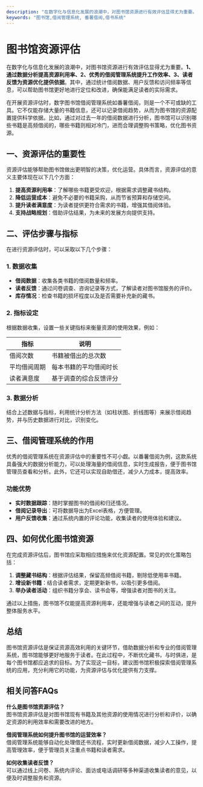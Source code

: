 ```yaml
---
description: "在数字化与信息化发展的浪潮中，对图书馆资源进行有效评估显得尤为重要。**1、通过数据分析提高资源利用率、2、优秀的借阅管理系统提升工作效率、3、读者反馈为资源优化提供依据**。其中，通过统计借阅数据、用户反馈和访问频率等信息，可以帮助图书馆更好地进行定位和改进，确保能满足读者的实际需求。"
keywords: "图书馆,借阅管理系统, 番薯借阅,借书系统"
---
```

# 图书馆资源评估

在数字化与信息化发展的浪潮中，对图书馆资源进行有效评估显得尤为重要。**1、通过数据分析提高资源利用率、2、优秀的借阅管理系统提升工作效率、3、读者反馈为资源优化提供依据**。其中，通过统计借阅数据、用户反馈和访问频率等信息，可以帮助图书馆更好地进行定位和改进，确保能满足读者的实际需求。

在开展资源评估时，数字图书馆借阅管理系统如番薯借阅，则是一个不可或缺的工具。它不仅能存储大量的书籍信息，还可以记录借阅趋势，从而为图书馆的资源配置提供科学依据。比如，通过对过去一年的借阅数据进行分析，图书馆可以识别哪些书籍是高频借阅的，哪些书籍则相对冷门，进而合理调整购书策略，优化图书资源。

## **一、资源评估的重要性**

资源评估能够帮助图书馆做出更明智的决策，优化运营。具体而言，资源评估的意义主要体现在以下几个方面：

1. **提高资源利用率**：了解哪些书籍更受欢迎，根据需求调整藏书结构。
2. **降低运营成本**：避免不必要的书籍采购，从而节省预算和存储空间。
3. **提升读者满意度**：为读者提供更符合需求的书籍，增强其借阅体验。
4. **支持战略规划**：借助评估结果，为未来的发展方向提供支持。

## **二、评估步骤与指标**

在进行资源评估时，可以采取以下几个步骤：

### 1. 数据收集

- **借阅数据**：收集各类书籍的借阅数量和频率。
- **读者反馈**：通过问卷调查、咨询记录等方式，了解读者对图书馆服务的评价。
- **库存情况**：检查书籍的损坏程度以及是否需要补充新的藏书。

### 2. 指标设定

根据数据收集，设置一些关键指标来衡量资源的使用效果，例如：

| 指标           | 说明                         |
|----------------|------------------------------|
| 借阅次数       | 书籍被借出的总次数           |
| 平均借阅周期   | 每本书籍的平均借阅时长       |
| 读者满意度     | 基于调查的综合反馈评分       |

### 3. 数据分析

结合上述数据与指标，利用统计分析方法（如柱状图、折线图等）来展示借阅趋势，并与历史数据进行对比，识别变化。

## **三、借阅管理系统的作用**

优秀的借阅管理系统在资源评估中的重要性不可小觑。以番薯借阅为例，这款系统具备强大的数据分析能力，可以处理海量的借阅信息，实时生成报告，便于图书馆管理员查看和分析。此外，它还可以实现自助借还，减少人力成本，提高效率。

### 功能优势

- **实时数据跟踪**：随时掌握图书的借阅和归还情况。
- **借阅记录导出**：可将数据导出为Excel表格，方便管理。
- **用户反馈收集**：通过系统内置的评论功能，收集读者的使用体验和建议。

## **四、如何优化图书馆资源**

在完成资源评估后，图书馆应采取相应措施来优化资源配置。常见的优化策略包括：

1. **调整藏书结构**：根据评估结果，保留高频借阅书籍，剔除低使用率书籍。
2. **增设新书籍**：结合读者需求，定期更新新书，以吸引更多借阅。
3. **举办读者活动**：组织书籍分享会、读书会等，增强读者对图书的关注。

通过以上措施，图书馆不仅能提高资源利用率，还能增强与读者之间的互动，提升整体服务水平。

## 总结

图书馆资源评估是保证资源高效利用的关键环节，借助数据分析和专业的借阅管理系统，图书馆能够更好地服务于读者。在此过程中，不断优化藏书，与时俱进，是每个图书馆都应追求的目标。为了实现这一目标，建议图书馆积极探索借阅管理系统的应用，充分利用它的功能，为资源评估与优化提供有力支撑。

## **相关问答FAQs**

**什么是图书馆资源评估？**  
图书馆资源评估是对图书馆现有书籍及其他资源的使用情况进行分析和评价，以确定资源的利用效率和需要改进的地方。

**借阅管理系统如何提升图书馆的运营效率？**  
借阅管理系统能够自动化处理借还书流程，实时更新借阅数据，减少人工操作，提高管理效率，便于管理员关注重点书籍和读者需求。

**如何收集读者反馈？**  
可以通过线上问卷、系统内评论、面访或电话调研等多种渠道收集读者的意见，以便及时调整服务和资源。
